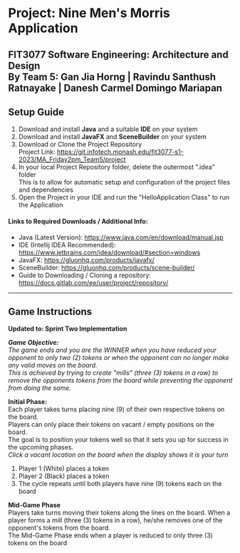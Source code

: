 # Project: Nine Men's Morris Application
**FIT3077 Software Engineering: Architecture and Design** <br>
By Team 5: Gan Jia Horng | Ravindu Santhush Ratnayake | Danesh Carmel Domingo Mariapan
---

## Setup Guide
1. Download and install **Java** and a suitable **IDE** on your system
2. Download and install **JavaFX** and **SceneBuilder** on your system
3. Download or Clone the Project Repository <br>
   Project Link: https://git.infotech.monash.edu/fit3077-s1-2023/MA_Friday2pm_Team5/project <br>
4. In your local Project Repository folder, delete the outermost ".idea" folder <br>
   This is to allow for automatic setup and configuration of the project files and dependencies
5. Open the Project in your IDE and run the "HelloApplication Class" to run the Application

#### Links to Required Downloads / Additional Info:
- Java (Latest Version): https://www.java.com/en/download/manual.jsp
- IDE (Intellij IDEA Recommended): https://www.jetbrains.com/idea/download/#section=windows
- JavaFX: https://gluonhq.com/products/javafx/
- SceneBuilder: https://gluonhq.com/products/scene-builder/
- Guide to Downloading / Cloning a repository: https://docs.gitlab.com/ee/user/project/repository/
---

## Game Instructions
**Updated to: Sprint Two Implementation**

***Game Objective:** <br>
The game ends and you are the WINNER when you have reduced your opponent to only
two (2) tokens or when the opponent can no longer make any valid moves on the board. <br>
This is achieved by trying to create "mills" (three (3) tokens in a row) to remove the opponents tokens from the board
while preventing the opponent from doing the same.*

**Initial Phase:** <br>
Each player takes turns placing nine (9) of their own respective tokens on the board. <br>
Players can only place their tokens on vacant / empty positions on the board. <br>
The goal is to position your tokens well so that it sets you up for success in the upcoming phases. <br>
*Click a vacant location on the board when the display shows it is your turn*
1. Player 1 (White) places a token
2. Player 2 (Black) places a token
3. The cycle repeats until both players have nine (9) tokens each on the board

**Mid-Game Phase** <br>
Players take turns moving their tokens along the lines on the board.
When a player forms a mill (three (3) tokens in a row), he/she removes one of the opponent's tokens from the board. <br>
The Mid-Game Phase ends when a player is reduced to only three (3) tokens on the board <br>